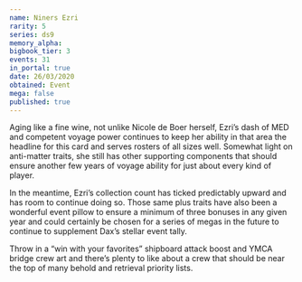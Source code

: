 ```yaml
---
name: Niners Ezri
rarity: 5
series: ds9
memory_alpha:
bigbook_tier: 3
events: 31
in_portal: true
date: 26/03/2020
obtained: Event
mega: false
published: true
---
```


Aging like a fine wine, not unlike Nicole de Boer herself, Ezri’s dash of MED and competent voyage power continues to keep her ability in that area the headline for this card and serves rosters of all sizes well. Somewhat light on anti-matter traits, she still has other supporting components that should ensure another few years of voyage ability for just about every kind of player.

In the meantime, Ezri’s collection count has ticked predictably upward and has room to continue doing so. Those same plus traits have also been a wonderful event pillow to ensure a minimum of three bonuses in any given year and could certainly be chosen for a series of megas in the future to continue to supplement Dax’s stellar event tally.

Throw in a “win with your favorites” shipboard attack boost and YMCA bridge crew art and there’s plenty to like about a crew that should be near the top of many behold and retrieval priority lists.
